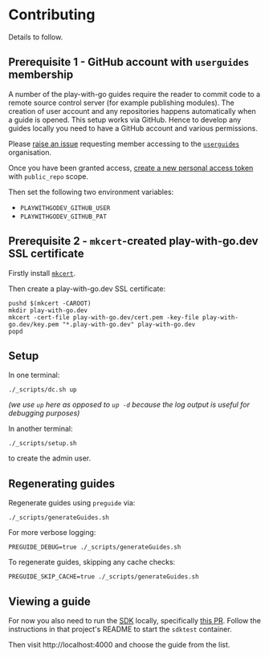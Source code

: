 # Contributing

Details to follow.

## Prerequisite 1 - GitHub account with `userguides` membership

A number of the play-with-go guides require the reader to commit code to a
remote source control server (for example publishing modules). The creation
of user account and any repositories happens automatically when a guide is
opened. This setup works via GitHub. Hence to develop any guides locally
you need to have a GitHub account and various permissions.

Please [raise an
issue](https://github.com/play-with-go/play-with-go/issues/new?title=access:%20please%20grant%20me%20access%20to%20develop%20guides)
requesting member accessing to the [`userguides`](https://github.com/userguides) organisation.

Once you have been granted access, [create a new personal access token](https://github.com/settings/tokens/new) with
`public_repo` scope.

Then set the following two environment variables:

* `PLAYWITHGODEV_GITHUB_USER`
* `PLAYWITHGODEV_GITHUB_PAT`

## Prerequisite 2 - `mkcert`-created play-with-go.dev SSL certificate

Firstly install [`mkcert`](https://github.com/FiloSottile/mkcert).

Then create a play-with-go.dev SSL certificate:

```
pushd $(mkcert -CAROOT)
mkdir play-with-go.dev
mkcert -cert-file play-with-go.dev/cert.pem -key-file play-with-go.dev/key.pem "*.play-with-go.dev" play-with-go.dev
popd
```

## Setup

In one terminal:

```
./_scripts/dc.sh up
```

_(we use `up` here as opposed to `up -d` because the log output is useful for debugging purposes)_

In another terminal:

```
./_scripts/setup.sh
```

to create the admin user.


## Regenerating guides

Regenerate guides using `preguide` via:

```
./_scripts/generateGuides.sh
```

For more verbose logging:

```
PREGUIDE_DEBUG=true ./_scripts/generateGuides.sh
```

To regenerate guides, skipping any cache checks:

```
PREGUIDE_SKIP_CACHE=true ./_scripts/generateGuides.sh
```

## Viewing a guide

For now you also need to run the [SDK](https://github.com/play-with-docker/sdk) locally, specifically [this
PR](https://github.com/play-with-docker/sdk/pull/35). Follow the instructions in that project's README to start the
`sdktest` container.

Then visit http://localhost:4000 and choose the guide from the list.
